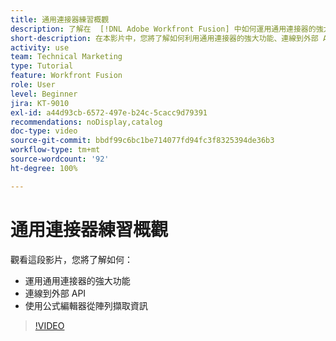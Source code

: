 ```yaml
---
title: 通用連接器練習概觀
description: 了解在  [!DNL Adobe Workfront Fusion] 中如何運用通用連接器的強大功能、連接外部 API 以及從陣列擷取資訊。
short-description: 在本影片中，您將了解如何利用通用連接器的強大功能、連線到外部 API 並使用公式編輯器從陣列中擷取資訊。
activity: use
team: Technical Marketing
type: Tutorial
feature: Workfront Fusion
role: User
level: Beginner
jira: KT-9010
exl-id: a44d93cb-6572-497e-b24c-5cacc9d79391
recommendations: noDisplay,catalog
doc-type: video
source-git-commit: bbdf99c6bc1be714077fd94fc3f8325394de36b3
workflow-type: tm+mt
source-wordcount: '92'
ht-degree: 100%

---
```


# 通用連接器練習概觀

觀看這段影片，您將了解如何：

* 運用通用連接器的強大功能
* 連線到外部 API
* 使用公式編輯器從陣列擷取資訊

>[!VIDEO](https://video.tv.adobe.com/v/3435883/?quality=12&learn=on&enablevpops=1&captions=chi_hant)
